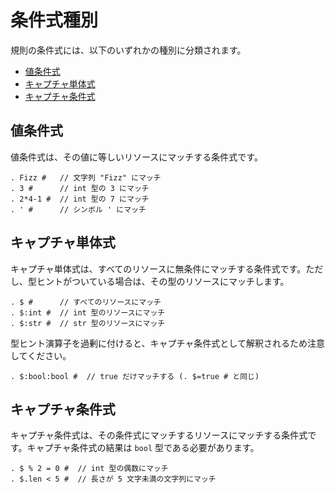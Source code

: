 # 条件式種別

規則の条件式には、以下のいずれかの種別に分類されます。

- [値条件式](value_condition.md)
- [キャプチャ単体式](capture_single.md)
- [キャプチャ条件式](capture_condition.md)

## 値条件式

値条件式は、その値に等しいリソースにマッチする条件式です。

```
. Fizz #   // 文字列 "Fizz" にマッチ
. 3 #      // int 型の 3 にマッチ
. 2*4-1 #  // int 型の 7 にマッチ
. ' #      // シンボル ' にマッチ
```

## キャプチャ単体式

キャプチャ単体式は、すべてのリソースに無条件にマッチする条件式です。ただし、型ヒントがついている場合は、その型のリソースにマッチします。

```
. $ #      // すべてのリソースにマッチ
. $:int #  // int 型のリソースにマッチ
. $:str #  // str 型のリソースにマッチ
```

型ヒント演算子を過剰に付けると、キャプチャ条件式として解釈されるため注意してください。

```
. $:bool:bool #  // true だけマッチする (. $=true # と同じ)
```

## キャプチャ条件式

キャプチャ条件式は、その条件式にマッチするリソースにマッチする条件式です。キャプチャ条件式の結果は `bool` 型である必要があります。

```
. $ % 2 = 0 #  // int 型の偶数にマッチ
. $.len < 5 #  // 長さが 5 文字未満の文字列にマッチ
```
